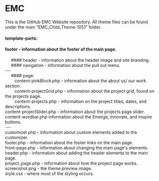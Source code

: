 # EMC  
This is the GitHub EMC Website repository. All theme files can be found under the main "EMC_Child_Theme-1051" folder.  

#### template-parts:  
#### footer - information about the footer of the main page.  
&nbsp;&nbsp;&nbsp;&nbsp; #### header - information about the header image and site branding.  
&nbsp;&nbsp;&nbsp;&nbsp; #### navigation - information about the pull out menu.  
	---  
&nbsp;&nbsp;&nbsp;&nbsp; #### page:  
&nbsp;&nbsp;&nbsp;&nbsp;&nbsp;&nbsp;&nbsp;&nbsp;content-pinkBlock.php - information about the about us/ our work section.  
&nbsp;&nbsp;&nbsp;&nbsp;&nbsp;&nbsp;&nbsp;&nbsp;content-projectGrid.php - information about the project grid, found on the projects page.  
&nbsp;&nbsp;&nbsp;&nbsp;&nbsp;&nbsp;&nbsp;&nbsp;content-projects.php - information on the project titles, dates, and descriptions.  
		content-projectSlider.php - information about the projects page slider.  
		content-wordbar.php information about the Emerge, Innovate, and Inspire buttons.  
	---  
	customizer.php - information about custom elements added to the customizer.  
	footer.php - information about the footer links on the main page.  
	front-page.php - information about changing the main page's elements.  
	header.php - information about adding the header elements to the main page.  
	project_page.php - information about how the project page works.  
	screenshot.png - the theme preview image.  
	style.css - where most of the styling occurs.  